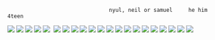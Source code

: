





                                    nyul, neil or samuel     he him      4teen 
                                         


<img src="https://media.discordapp.net/attachments/1267171422275502165/1289635037951688764/17c60735fe37a5ce05064f24ae0ab3abd800d446.gif?ex=675875b9&is=67572439&hm=485213b0fd393dc293f51fc5034b55bfb4d461dc964f617d99a92427cf5c0e52&"/>                           <img src="https://media.discordapp.net/attachments/1267171422275502165/1289635097510678703/d6klt1x-efd275f3-6524-4f22-8b8c-efbedf711ab7.png?ex=675875c7&is=67572447&hm=fd86e596817a33cb8d0caa5a565a7964f64895d5ff3fd4be695a5c6800a97f2a&">  <img src="https://media.discordapp.net/attachments/1267171422275502165/1289701868767019008/d49yhdu-18e625f7-4cf2-4845-abad-ad692353186f.gif?ex=67580b37&is=6756b9b7&hm=b6d82e5c10aa2c176223d31dcbc30cbb65f55100fa8fc9a4fc6ca9bb12090403&">  <img src="https://media.discordapp.net/attachments/1267171422275502165/1289641233525768234/dc8x923-7e1f932b-6b3f-4339-b52d-741f99f4ba83.png?ex=67587b7e&is=675729fe&hm=b13b8bfdd51de9a0cf69f382f4ad0f666ae1cf996030e6bfe8c0ed7e05641574&">  <img src="https://media.discordapp.net/attachments/1267171422275502165/1289641233760653413/f30.gif?ex=67587b7e&is=675729fe&hm=e6ba95f423236dc623de2a63c3f59e5d07f0ef7478397e496b4bb2174591737c&">  <img scr="https://media.discordapp.net/attachments/1267171422275502165/1289641234117300296/d26bc3f2f216a5798cc1179e06e8d8edd51cc800.gifv.gif?ex=67587b7e&is=675729fe&hm=0747c5746698f26db53e1d79c2ff3f1c2c35085eae55a22bf0b65fb9dc4482b4&"> <img src="https://media.discordapp.net/attachments/1267171422275502165/1289635096759894117/dafnht5-ca423ea7-473c-4bb9-813e-ecfeea4cb2e6.gif?ex=675875c7&is=67572447&hm=5c97abcb2cad44d82e50377316b737a5f99ae96b8bae09175d253907560bcd17&"> <img src="https://media.discordapp.net/attachments/1267171422275502165/1289635097133453484/d180ar4-48077897-84d6-45d3-9a0c-56fb450100f6.gif?ex=675875c7&is=67572447&hm=0f5405919f2a036b2168bef316aeb137e5ad20227803d323a3ce9f49c2071e9b&"> <img src="https://media.discordapp.net/attachments/1267171422275502165/1289635097749749913/rpgmakerfan.gif?ex=675875c7&is=67572447&hm=4ffd040ea7f2b6ac939831bc4861e0318a7896198834531c22949960345e6fc2&"> <img src="https://media.discordapp.net/attachments/1267171422275502165/1289635098173509632/d1yamnq-5ff10dfb-6097-4ed5-986b-740d901e99bf.gif?ex=675875c7&is=67572447&hm=7524a1dd5b80bd43438f056b83ecfa375bef9d42d9d943eb4f5af05494698566&"> <img src="https://media.discordapp.net/attachments/1267171422275502165/1289635098593067060/tumblr_py7mnxaJ8Q1xzybrpo4_100.png?ex=675875c7&is=67572447&hm=9df4d54d1b8d7e04aa93a5356b0307169838869377994c82849c799164e1fa90&"> <img src="https://media.discordapp.net/attachments/1267171422275502165/1289635098932809808/tumblr_psy6b5KnzB1xzybrpo2_100.gif?ex=675875c7&is=67572447&hm=8c7867e99178f76e4a7bd47efa27fe2d65eb03a734f1e579663cd1a6783ad272&"> <img src="https://media.discordapp.net/attachments/1267171422275502165/1289635040925581394/9f0b286a1976041cecb6f3bcac11829269935dc1.gif?ex=675875ba&is=6757243a&hm=b0a9429c5f5219168869bdaec4386df9e72f517978bc8f99265997983229f5e3&"> <img src="https://media.discordapp.net/attachments/1267171422275502165/1289641235186974740/eacd9413.gif?ex=67587b7e&is=675729fe&hm=c8759749f115b974a8b05b88aff0bc596f65ffab42d31e334015ca2b15b0cbef&"> <img src="https://media.discordapp.net/attachments/1267171422275502165/1289635039662833715/gloomy_bear_stamp_by_bunsona-d9x76vr.png?ex=675875b9&is=67572439&hm=e528630af73a1017ebe66ce2828f88e98af7dea63eb823d1f2e4a4514db8a5f1&"> <img src="https://media.discordapp.net/attachments/1267171422275502165/1289635037641441454/23-20240603003753.png?ex=675875b9&is=67572439&hm=5447ddada52ed7be8a646b24b67c7c32bfc124ab4fe00436f25db826e94c2341&"> <img src="https://media.discordapp.net/attachments/1267171422275502165/1289635038455136356/goreshit.png?ex=675875b9&is=67572439&hm=c962e9a0751cd501363a014139eeaa31b057b9e0a7ee732646b4078165787bba&"> <img src="https://media.discordapp.net/attachments/1267171422275502165/1289635037368680548/dbee998-af510b98-a616-4f1d-ba64-06f2ff5d0982.png?ex=675875b9&is=67572439&hm=c98862c0f6c295ffd14db4c5c1333a97a5f155f4ad19ebbcd9a354829609ba08&"> <img src="https://media.discordapp.net/attachments/1267171422275502165/1289635038715056148/48cb00b22a481168448e39efd6a53d3732cc9bad.gif?ex=675875b9&is=67572439&hm=6fc1ab8b0c9aebcd71c1866ba3cb449a463c36861f046da27ba591fa8391b187&"> <img src="https://media.discordapp.net/attachments/1267171422275502165/1289635039210115103/9831d0c8ef7b4cbfbaab3b925efb71d2f3c30f83.gif?ex=675875b9&is=67572439&hm=a9e2beeca57a09828b849a7f0b17a5bddf43117cd04a4dfa9a8df8452bee0e4f&"> <img src="https://media.discordapp.net/attachments/1267171422275502165/1289641234117300296/d26bc3f2f216a5798cc1179e06e8d8edd51cc800.gifv.gif?ex=67587b7e&is=675729fe&hm=0747c5746698f26db53e1d79c2ff3f1c2c35085eae55a22bf0b65fb9dc4482b4&"> <img src="https://media.discordapp.net/attachments/1267171422275502165/1289641234603966484/minecraft.png?ex=67587b7e&is=675729fe&hm=0ee783910559f67ad2fe88c2983c3684677e1e586c60b4b37da54ab1408873e1&"> 
